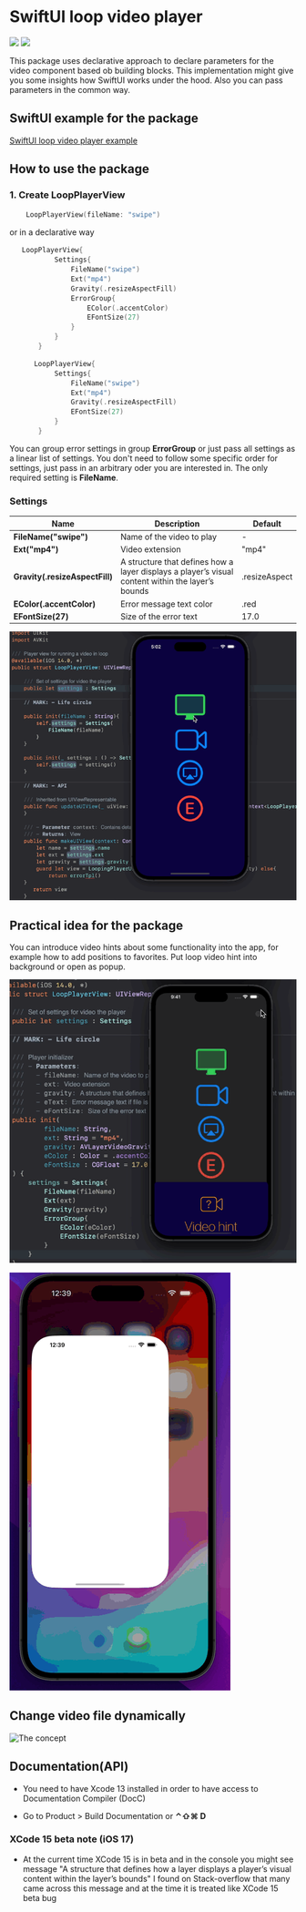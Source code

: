 # SwiftUI loop video player

[![](https://img.shields.io/endpoint?url=https%3A%2F%2Fswiftpackageindex.com%2Fapi%2Fpackages%2FThe-Igor%2Fswiftui-loop-videoplayer%2Fbadge%3Ftype%3Dswift-versions)](https://swiftpackageindex.com/The-Igor/swiftui-loop-videoplayer)
[![](https://img.shields.io/endpoint?url=https%3A%2F%2Fswiftpackageindex.com%2Fapi%2Fpackages%2FThe-Igor%2Fswiftui-loop-videoplayer%2Fbadge%3Ftype%3Dplatforms)](https://swiftpackageindex.com/The-Igor/swiftui-loop-videoplayer)

This package uses declarative approach to declare parameters for the video component based ob building blocks. This implementation might give you some insights how SwiftUI works under the hood. Also you can pass parameters in the common way.

## SwiftUI example for the package
[ SwiftUI loop video player example](https://github.com/The-Igor/swiftui-loop-videoplayer-example)

## How to use the package
### 1. Create LoopPlayerView

```swift
    LoopPlayerView(fileName: "swipe")    
```

   or in a declarative way
   
 ```swift
    LoopPlayerView{
            Settings{
                FileName("swipe")
                Ext("mp4")
                Gravity(.resizeAspectFill)
                ErrorGroup{
                    EColor(.accentColor)
                    EFontSize(27)
                }
            }
        }   
``` 
          
 ```swift            
       LoopPlayerView{
            Settings{
                FileName("swipe")
                Ext("mp4")
                Gravity(.resizeAspectFill)
                EFontSize(27)                  
            }
        } 
```  
You can group error settings in group **ErrorGroup** or just pass all settings as a linear list of settings. You don't need to follow some specific order for settings, just pass in an arbitrary oder you are interested in. The only required setting is **FileName**.

### Settings

| Name | Description | Default |
| --- | --- |  --- | 
|**FileName("swipe")**| Name of the video to play| - |
|**Ext("mp4")**| Video extension | "mp4" |
|**Gravity(.resizeAspectFill)**| A structure that defines how a layer displays a player’s visual content within the layer’s bounds | .resizeAspect |
|**EColor(.accentColor)**| Error message text color| .red |
|**EFontSize(27)**| Size of the error text | 17.0 |


  ![The concept](https://github.com/The-Igor/swiftui-loop-videoplayer-example/blob/main/swiftui-loop-videoplayer-example/img/swiftui.gif)


## Practical idea for the package
You can introduce video hints about some functionality into the app, for example how to add positions to favorites. Put loop video hint into background or open as popup.

![The concept](https://github.com/The-Igor/swiftui-loop-videoplayer-example/blob/main/swiftui-loop-videoplayer-example/img/swiftui_video_hint.gif)

![The concept](https://github.com/The-Igor/swiftui-loop-videoplayer-example/blob/main/swiftui-loop-videoplayer-example/img/tip_video_swiftui.gif)

## Change video file dynamically 
  ![The concept](https://github.com/The-Igor/swiftui-loop-videoplayer-example/blob/main/swiftui-loop-videoplayer-example/img/change_video_file.gif)
  
## Documentation(API)
- You need to have Xcode 13 installed in order to have access to Documentation Compiler (DocC)

- Go to Product > Build Documentation or **⌃⇧⌘ D**

### XCode 15 beta note (iOS 17)

- At the current time XCode 15 is in beta and in the console you might see message "A structure that defines how a layer displays a player’s visual content within the layer’s bounds" I found on Stack-overflow that many came across this message and at the time it is treated like XCode 15 beta bug
